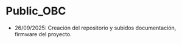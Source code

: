 # Public_OBC

- 26/09/2025: Creación del repositorio y subidos documentación, firmware del proyecto.
